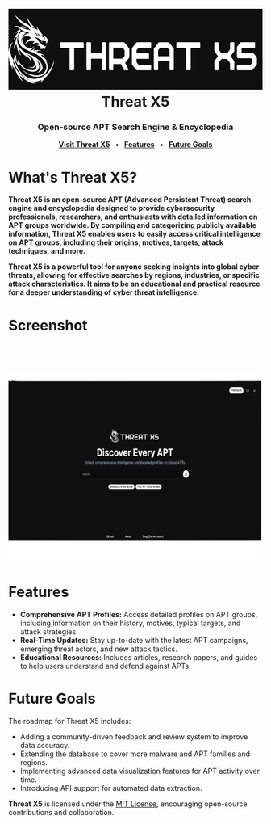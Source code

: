<h1 align="center">
  <br>
  <a href="https://github.com/gsvprharsha/threatx5"><img src="https://github.com/gsvprharsha/threatx5/blob/main/public/images/threatx5/hero.png" alt="Threat X5" width="700" height="160"></a>
  <br>
  Threat X5
  <br>
</h1>

<h3 align="center">
<b>Open-source APT Search Engine & Encyclopedia</b>
</h3>

<p align="center">
<b><a href="https://threatx5.vercel.app">Visit Threat X5</a></b>
<b>&ensp;•&ensp;</b>
<b><a href="#features">Features</a></b>
<b>&ensp;•&ensp;</b>
<b><a href="#future-goals">Future Goals</a></b>
</p>

# What's Threat X5?
**Threat X5 is an open-source APT (Advanced Persistent Threat) search engine and encyclopedia designed to provide cybersecurity professionals, researchers, and enthusiasts with detailed information on APT groups worldwide. By compiling and categorizing publicly available information, Threat X5 enables users to easily access critical intelligence on APT groups, including their origins, motives, targets, attack techniques, and more.**

**Threat X5 is a powerful tool for anyone seeking insights into global cyber threats, allowing for effective searches by regions, industries, or specific attack characteristics. It aims to be an educational and practical resource for a deeper understanding of cyber threat intelligence.**

# Screenshot
<h1 align="center">
  <br>
  <a href="https://threatx5.vercel.app"><img src="https://github.com/gsvprharsha/threatx5/blob/main/public/images/threatx5/screenshot.png" alt="Threat X5" width="666" height="375"></a>
</h1>

# Features

- **Comprehensive APT Profiles:** Access detailed profiles on APT groups, including information on their history, motives, typical targets, and attack strategies.
- **Real-Time Updates:** Stay up-to-date with the latest APT campaigns, emerging threat actors, and new attack tactics.
- **Educational Resources:** Includes articles, research papers, and guides to help users understand and defend against APTs.

# Future Goals
The roadmap for Threat X5 includes:

- Adding a community-driven feedback and review system to improve data accuracy.
- Extending the database to cover more malware and APT families and regions.
- Implementing advanced data visualization features for APT activity over time.
- Introducing API support for automated data extraction.

**Threat X5** is licensed under the [MIT License](https://opensource.org/licenses/MIT), encouraging open-source contributions and collaboration.
